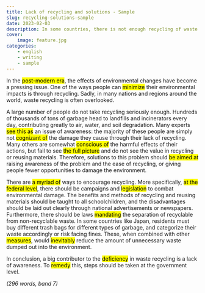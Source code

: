 ```yaml
---
title: Lack of recycling and solutions - Sample
slug: recycling-solutions-sample
date: 2023-02-03
description: In some countries, there is not enough recycling of waste materials (e.g. paper, glass and cans). What are the reasons and solutions? (Environment)
cover:
    image: feature.jpg
categories:
    - english
    - writing
    - sample
---
```


In the <mark>post-modern era</mark>, the effects of environmental changes have become a pressing issue. One of the ways people can <mark>minimize</mark> their environmental impacts is through recycling. Sadly, in many nations and regions around the world, waste recycling is often overlooked.

A large number of people do not take recycling seriously enough. Hundreds of thousands of tons of garbage head to landfills and incinerators every day, contributing greatly to air, water, and soil degradation. Many experts <mark>see this as</mark> an issue of awareness: the majority of these people are simply not <mark>cognizant of</mark> the damage they cause through their lack of recycling. Many others are somewhat <mark>conscious of</mark> the harmful effects of their actions, but fail to see <mark>the full picture</mark> and do not see the value in recycling or reusing materials. Therefore, solutions to this problem should <mark>be aimed at</mark> raising awareness of the problem and the ease of recycling, or giving people fewer opportunities to damage the environment.

There are <mark>a myriad of</mark> ways to encourage recycling. More specifically, <mark>at the federal level</mark>, there should be campaigns and <mark>legislation</mark> to combat environmental damage. The benefits and methods of recycling and reusing materials should be taught to all schoolchildren, and the disadvantages should be laid out clearly through national advertisements or newspapers. Furthermore, there should be laws <mark>mandating</mark> the separation of recyclable from non-recyclable waste. In some countries like Japan, residents must buy different trash bags for different types of garbage, and categorize their waste accordingly or risk facing fines. These, when combined with other <mark>measures</mark>, would <mark>inevitably</mark> reduce the amount of unnecessary waste dumped out into the environment.

In conclusion, a big contributor to the <mark>deficiency</mark> in waste recycling is a lack of awareness. To <mark>remedy</mark> this, steps should be taken at the government level.

*(296 words, band 7)*